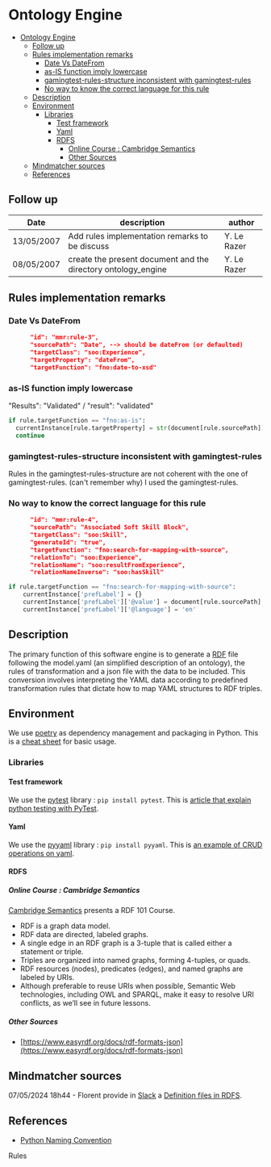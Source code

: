 # Ontology Engine

- [Ontology Engine](#ontology-engine)
  - [Follow up](#follow-up)
  - [Rules implementation remarks](#rules-implementation-remarks)
    - [Date Vs DateFrom](#date-vs-datefrom)
    - [as-IS function imply lowercase](#as-is-function-imply-lowercase)
    - [gamingtest-rules-structure inconsistent with gamingtest-rules](#gamingtest-rules-structure-inconsistent-with-gamingtest-rules)
    - [No way to know the correct language for this rule](#no-way-to-know-the-correct-language-for-this-rule)
  - [Description](#description)
  - [Environment](#environment)
    - [Libraries](#libraries)
      - [Test framework](#test-framework)
      - [Yaml](#yaml)
      - [RDFS](#rdfs)
        - [Online Course : Cambridge Semantics](#online-course--cambridge-semantics)
        - [Other Sources](#other-sources)
  - [Mindmatcher sources](#mindmatcher-sources)
  - [References](#references)

## Follow up

Date | description | author
--- | --- | ---
13/05/2007 | Add rules implementation remarks to be discuss | Y. Le Razer
08/05/2007 | create the present document and the directory ontology_engine | Y. Le Razer

## Rules implementation remarks

### Date Vs DateFrom

```json
      "id": "mmr:rule-3",
      "sourcePath": "Date", --> should be dateFrom (or defaulted)
      "targetClass": "soo:Experience",
      "targetProperty": "dateFrom",
      "targetFunction": "fno:date-to-xsd"
```

### as-IS function imply lowercase

"Results": "Validated" / "result": "validated"

```Python
if rule.targetFunction == "fno:as-is":
  currentInstance[rule.targetProperty] = str(document[rule.sourcePath]).lower()
  continue
```

### gamingtest-rules-structure inconsistent with gamingtest-rules

Rules in the gamingtest-rules-structure are not coherent with the one of gamingtest-rules. (can't remember why)
I used the gamingtest-rules.

### No way to know the correct language for this rule

```json
      "id": "mmr:rule-4",
      "sourcePath": "Associated Soft Skill Block",
      "targetClass": "soo:Skill",
      "generateId": "true",
      "targetFunction": "fno:search-for-mapping-with-source",
      "relationTo": "soo:Experience",
      "relationName": "soo:resultFromExperience",
      "relationNameInverse": "soo:hasSkill"
```

```Python
if rule.targetFunction == "fno:search-for-mapping-with-source":
    currentInstance['prefLabel'] = {}
    currentInstance['prefLabel']['@value'] = document[rule.sourcePath]
    currentInstance['prefLabel']['@language'] = 'en'
```

## Description

The primary function of this software engine is to generate a [RDF](#rdfs) file following the model.yaml (an simplified description of an ontology), the rules of transformation and a json file with the data to be included.
This conversion involves interpreting the YAML data according to predefined transformation rules that dictate how to map YAML structures to RDF triples.

## Environment

We use [poetry](https://python-poetry.org/) as dependency management and packaging in Python. This is a [cheat sheet](https://www.yippeecode.com/topics/python-poetry-cheat-sheet/) for basic usage.

### Libraries

#### Test framework

We use the [pytest](https://pypi.org/project/pytest/) library : ```pip install pytest```. This is [article that explain python testing with PyTest](https://realpython.com/pytest-python-testing/).

#### Yaml

We use the [pyyaml](https://pypi.org/project/PyYAML/) library : ```pip install pyyaml```. This is [an example of CRUD operations on yaml](https://python.land/data-processing/python-yaml).

#### RDFS

##### Online Course : Cambridge Semantics

[Cambridge Semantics](https://cambridgesemantics.com/blog/semantic-university/learn-rdf/) presents a RDF 101 Course.

- RDF is a graph data model.
- RDF data are directed, labeled graphs.
- A single edge in an RDF graph is a 3-tuple that is called either a statement or triple.
- Triples are organized into named graphs, forming 4-tuples, or quads.
- RDF resources (nodes), predicates (edges), and named graphs are labeled by URIs.
- Although preferable to reuse URIs when possible, Semantic Web technologies, including OWL and SPARQL, make it easy to resolve URI conflicts, as we’ll see in future lessons.

##### Other Sources

- [https://www.easyrdf.org/docs/rdf-formats-json](https://www.easyrdf.org/docs/rdf-formats-json)

## Mindmatcher sources

07/05/2024 18h44 - Florent provide in [Slack](https://mindmatcher.slack.com/archives/C06NPBLUYGY/p1715100242830229) a [Definition files in RDFS](https://gitlab.com/mmorg/bupm/ariane/-/blob/main/data-model/soo/onto-soo-1.0.0.jsonld).

## References

- [Python Naming Convention](https://github.com/naming-convention/naming-convention-guides/tree/master/python)


Rules